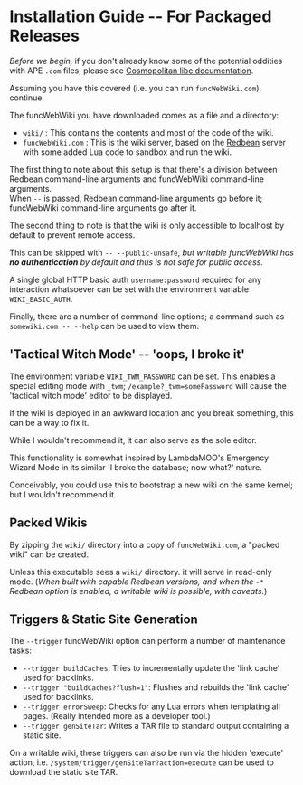 # Installation Guide -- For Packaged Releases

_Before we begin,_ if you don't already know some of the potential oddities with APE `.com` files, please see [Cosmopolitan libc documentation](https://justine.lol/cosmopolitan/).

Assuming you have this covered (i.e. you can run `funcWebWiki.com`), continue.

The funcWebWiki you have downloaded comes as a file and a directory:

* `wiki/` : This contains the contents and most of the code of the wiki.
* `funcWebWiki.com` : This is the wiki server, based on the [Redbean](https://redbean.dev) server with some added Lua code to sandbox and run the wiki.

The first thing to note about this setup is that there's a division between Redbean command-line arguments and funcWebWiki command-line arguments. \
When `--` is passed, Redbean command-line arguments go before it; funcWebWiki command-line arguments go after it.

The second thing to note is that the wiki is only accessible to localhost by default to prevent remote access.

This can be skipped with `-- --public-unsafe`, _but writable funcWebWiki has **no authentication** by default and thus is not safe for public access._

A single global HTTP basic auth `username:password` required for any interaction whatsoever can be set with the environment variable `WIKI_BASIC_AUTH`.

Finally, there are a number of command-line options; a command such as `somewiki.com -- --help` can be used to view them.

## 'Tactical Witch Mode' -- 'oops, I broke it'

The environment variable `WIKI_TWM_PASSWORD` can be set. This enables a special editing mode with `_twm`; `/example?_twm=somePassword` will cause the 'tactical witch mode' editor to be displayed.

If the wiki is deployed in an awkward location and you break something, this can be a way to fix it.

While I wouldn't recommend it, it can also serve as the sole editor.

This functionality is somewhat inspired by LambdaMOO's Emergency Wizard Mode in its similar 'I broke the database; now what?' nature.

Conceivably, you could use this to bootstrap a new wiki on the same kernel; but I wouldn't recommend it.

## Packed Wikis

By zipping the `wiki/` directory into a copy of `funcWebWiki.com`, a "packed wiki" can be created.

Unless this executable sees a `wiki/` directory. it will serve in read-only mode. (_When built with capable Redbean versions, and when the `-*` Redbean option is enabled, a writable wiki is possible, with caveats._)

## Triggers & Static Site Generation

The `--trigger` funcWebWiki option can perform a number of maintenance tasks:

* `--trigger buildCaches`: Tries to incrementally update the 'link cache' used for backlinks.
* `--trigger "buildCaches?flush=1"`: Flushes and rebuilds the 'link cache' used for backlinks.
* `--trigger errorSweep`: Checks for any Lua errors when templating all pages. (Really intended more as a developer tool.)
* `--trigger genSiteTar`: Writes a TAR file to standard output containing a static site.

On a writable wiki, these triggers can also be run via the hidden 'execute' action, i.e. `/system/trigger/genSiteTar?action=execute` can be used to download the static site TAR.
